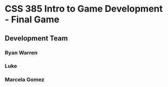 # CSS 385 Intro to Game Development - Final Game
  <h2> Development Team</2>
    <h3> Ryan Warren </3>
    <h3> Luke </3>
    <h3> Marcela Gomez </3>
